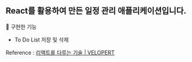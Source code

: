 ## React를 활용하여 만든 일정 관리 애플리케이션입니다.

📖 구현한 기능

- To Do List 저장 및 삭제

Reference : [리액트를 다루는 기술 | VELOPERT](http://www.yes24.com/Product/Goods/79260300)

